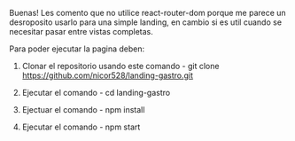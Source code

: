 Buenas! Les comento que no utilice react-router-dom porque me parece un desroposito usarlo para una simple landing, en cambio si es util cuando se necesitar pasar entre vistas completas.

Para poder ejecutar la pagina deben: 

1. Clonar el repositorio usando este comando - 
    git clone https://github.com/nicor528/landing-gastro.git

2. Ejecutar el comando - 
    cd landing-gastro

3. Ejectuar el comando - 
    npm install

4. Ejecutar el comando - 
    npm start
